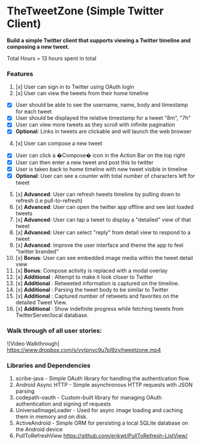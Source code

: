 # TheTweetZone (Simple Twitter Client)

**Build a simple Twitter client that supports viewing a Twitter timeline and composing a new tweet.**

Total Hours = 13 hours spent in total
### Features
1. [x] User can sign in to Twitter using OAuth login
3. [x] User can view the tweets from their home timeline
 * [x] User should be able to see the username, name, body and timestamp for each tweet
 * [x] User should be displayed the relative timestamp for a tweet "8m", "7h"
 * [x] User can view more tweets as they scroll with infinite pagination
 * [x] **Optional**: Links in tweets are clickable and will launch the web browser
4. [x] User can compose a new tweet
 * [x] User can click a �Compose� icon in the Action Bar on the top right
 * [x] User can then enter a new tweet and post this to twitter
 * [x] User is taken back to home timeline with new tweet visible in timeline
 * [x] **Optional**: User can see a counter with total number of characters left for tweet
5. [x] **Advanced**: User can refresh tweets timeline by pulling down to refresh (i.e pull-to-refresh)
6. [x] **Advanced**: User can open the twitter app offline and see last loaded tweets
7. [x] **Advanced**: User can tap a tweet to display a "detailed" view of that tweet
8. [x] **Advanced**: User can select "reply" from detail view to respond to a tweet
9. [x] **Advanced**: Improve the user interface and theme the app to feel "twitter branded"
10. [x] **Bonus**: User can see embedded image media within the tweet detail view
11. [x] **Bonus**: Compose activity is replaced with a modal overlay
12. [x] **Additional** : Attempt to make it look closer to Twitter
13. [x] **Additional** : Retweeted information is captured on the timeline.
14. [x] **Additional** : Parsing the tweet body to be similar to Twitter
15. [x] **Additional** : Captured number of retweets and favorites on the detailed Tweet View.
16. [x] **Additional** : Show indefinite progress while fetching tweets from TwitterServer/local database.

### Walk through of all user stories:


![Video Walkthrough] https://www.dropbox.com/s/vytpnyc9u7pl9zy/tweetzone.mp4

### Libraries and Dependencies 
1. scribe-java - Simple OAuth library for handling the authentication flow.
2. Android Async HTTP - Simple asynchronous HTTP requests with JSON parsing
3. codepath-oauth - Custom-built library for managing OAuth authentication and signing of requests
4. UniversalImageLoader - Used for async image loading and caching them in memory and on disk.
5. ActiveAndroid - Simple ORM for persisting a local SQLite database on the Android device
6. PullToRefreshView https://github.com/erikwt/PullToRefresh-ListView/

